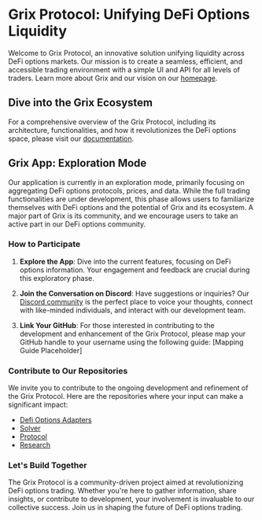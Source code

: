 # Grix Protocol: Unifying DeFi Options Liquidity

Welcome to Grix Protocol, an innovative solution unifying liquidity across DeFi options markets. Our mission is to create a seamless, efficient, and accessible trading environment with a simple UI and API for all levels of traders. Learn more about Grix and our vision on our [homepage](<https://grix.finance>).

## Dive into the Grix Ecosystem

For a comprehensive overview of the Grix Protocol, including its architecture, functionalities, and how it revolutionizes the DeFi options space, please visit our [documentation](<https://docs.grix.finance/gitbook>).

## Grix App: Exploration Mode

Our application is currently in an exploration mode, primarily focusing on aggregating DeFi options protocols, prices, and data. While the full trading functionalities are under development, this phase allows users to familiarize themselves with DeFi options and the potential of Grix and its ecosystem. A major part of Grix is its community, and we encourage users to take an active part in our DeFi options community.

### How to Participate

1. **Explore the App**: Dive into the current features, focusing on DeFi options information. Your engagement and feedback are crucial during this exploratory phase.

2. **Join the Conversation on Discord**: Have suggestions or inquiries? Our [Discord community](https://discord.com/invite/ZgPpr9psqp) is the perfect place to voice your thoughts, connect with like-minded individuals, and interact with our development team.

3. **Link Your GitHub**: For those interested in contributing to the development and enhancement of the Grix Protocol, please map your GitHub handle to your username using the following guide: [Mapping Guide Placeholder]

### Contribute to Our Repositories

We invite you to contribute to the ongoing development and refinement of the Grix Protocol. Here are the repositories where your input can make a significant impact:

- [Defi Options Adapters](<https://github.com/grixprotocol/defi-options-adapters>)
- [Solver](<https://github.com/grixprotocol/solver>)
- [Protocol](<https://github.com/grixprotocol/protocol>)
- [Research](<https://github.com/grixprotocol/research>)

### Let's Build Together

The Grix Protocol is a community-driven project aimed at revolutionizing DeFi options trading. Whether you're here to gather information, share insights, or contribute to development, your involvement is invaluable to our collective success. Join us in shaping the future of DeFi options trading.
